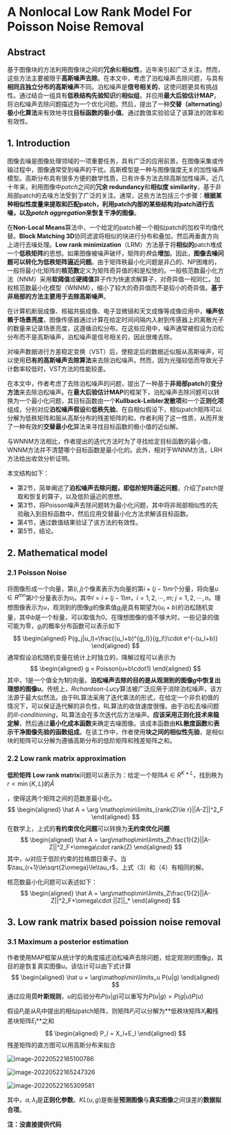 # A Nonlocal Low Rank Model For Poisson Noise Removal

## Abstract

基于图像块的方法利用图像块之间的**冗余**和**相似性**，近年来引起广泛关注。然而，这些方法主要被限于**高斯噪声去除**。在本文中，考虑了泊松噪声去除问题，与具有**相同且独立分布的高斯噪声**不同。泊松噪声是**信号相关的**，这使问题更具有挑战性。通过结合一组具有**低秩结构先验知识**的**相似组**，并应用**最大后验估计MAP**，将泊松噪声去除问题描述为一个优化问题。然后，提出了一种**交替（alternating）极小化算法**来有效地寻找**目标函数的极小值**。通过数值实验验证了该算法的效率和有效性。

## 1. Introduction

图像去噪是图像处理领域的一项重要任务，具有广泛的应用前景。在图像采集或传输过程中，图像通常受到噪声的干扰。高斯模型是一种与图像强度无关的加性噪声模型。高斯分布具有很多方便的数学性质，已有许多方法去除高斯加性噪声。近几十年来，利用图像中*patch*之间的**冗余 redundancy**和**相似度 similarity**，基于非局部patch的去噪方法受到了广泛的关注。通常，这些方法包括三个步骤：**根据某种相似性度量来提取和匹配patch，利用patch内部的某些结构对patch进行去噪，以及*patch aggregation*来恢复干净的图像**。

在**Non-Local Means**算法中，一个给定的patch被一个相似patch的加权平均值代替。**Block Matching 3D**协同滤波将相似的块进行分布和叠加，然后再垂直方向上进行去噪处理。**Low rank minimization**（LRM）方法基于将**相似的**patch堆成一个**低秩矩阵**的思想。如果图像被噪声破坏，矩阵的*秩*会**增加**。因此，**图像去噪问题可以转化为低秩矩阵逼近问题**。由于矩阵秩最小化问题是非凸的、NP困难的，一般将最小化矩阵的**核范数**定义为矩阵奇异值的和是松弛的。一般核范数最小化方法（NNM）采用**软阈值**或**硬阈值**算子作为快速求解算子，对奇异值一视同仁。加权核范数最小化模型（WNNM），缩小了较大的奇异值而不是较小的奇异值。**基于非局部的方法主要用于去除高斯噪声**。

在计算机断层成像、核磁共振成像、电子显微镜和天文成像等成像应用中，**噪声依赖于场景亮度**，图像传感器通过计算在给定时间间隔内入射到传感器上的离散光子的数量来记录场景亮度，这遵循泊松分布。在这些应用中，噪声通常被假设为泊松分布而不是高斯噪声，泊松噪声是信号相关的，因此很难去除。

对噪声数据进行方差稳定变换（VST）后，使稳定后的数据近似服从高斯噪声，可以使用**已有的高斯噪声去除算法**来去除泊松噪声。然而，因为光强较低而导致光子计数率较低时，VST方法的性能较差。

在本文中，作者考虑了去除泊松噪声的问题，提出了一种基于**非局部patch**的**变分方法**来去除泊松噪声。在**最大后验估计MAP**的框架下，泊松噪声去除问题可以转换为一个最小化问题，其目标函数由一个**Kullback-Leibler发散项**和一个**正则化项**组成，分别对应**泊松噪声假设**和**低秩先验**。在自相似假设下，相似patch矩阵可以分解为低秩矩阵和服从高斯分布的残差矩阵的和，作者利用了这一性质，从而开发了一种有效的**交替最小化**算法来寻找目标函数的极小值的近似解。

与WNNM方法相比，作者提出的迭代方法时为了寻找给定目标函数的最小值，WNNM方法并不清楚哪个目标函数是最小化的。此外，相对于WNNM方法，LRH方法给出收敛分析证明。

本文结构如下：

- 第2节，简单阐述了**泊松噪声去除问题，即低阶矩阵逼近问题**，介绍了patch提取和恢复的算子，以及低阶逼近的思想。
- 第3节，将Poisson噪声去除问题转为最小化问题，其中将非局部相似性的先验融入到目标函数中，然后应用交替最小化方法求解该目标函数。
- 第4节，通过数值结果验证了该方法的有效性。
- 第5节，结论。

## 2. Mathematical model

### 2.1 Poisson Noise

将图像形成一个向量，第$(i, j)$个像素表示为向量的第$i + (j - 1)m$个分量，将向量$u\in R^{mn}$第$l$个分量表示为$u_l$，其中$l = i +(j-1)m， i=1, 2, \cdots, m;\ j=1,2,\cdots,n$。理想图像表示为$u$，观测到的图像$g$的像素值$g_l$是具有期望为$(u_l+b)$的泊松随机变量，其中$b$是一个标量，可以取值为0。在理想图像的值不够大时，一些记录的值可能为零，$g_l$的概率分布函数可以表示如下
$$
\begin{aligned}
P(g_j|u_l)=\frac{(u_l+b)^{g_l}}{g_l!}\cdot e^{-(u_l+b)}
\end{aligned}
$$
通常假设泊松随机变量在统计上时独立的，降解过程可以表示为
$$
\begin{aligned}
g = Poisson(u+b\cdot1)
\end{aligned}
$$
其中，$1$是一个值全为**1**的向量。**泊松噪声去除的目的是从观测到的图像$g$中恢复出理想的图像$u$**。传统上，*Richardson-Lucy*算法被广泛应用于消除泊松噪声，该方法源于最大似然法。由于RL算法采用了迭代乘法的形式，在给定一个非负初值的情况下，可以保证迭代解的非负性，RL算法的收敛速度很慢。由于泊松去噪问题的*ill-conditioning*，RL算法会在多次迭代后方法噪声。**应该采用正则化技术来稳定解**，然后通过**最小化成本函数**来确定去噪图像。该成本函数由**KL散度函数**和**表示干净图像先验的函数组成**。在该工作中，作者使用**块之间的相似性先验**，是相似块的矩阵可以分解为遵循高斯分布的低阶矩阵和残差矩阵之和。

### 2.2 Low rank matrix approximation

**低阶矩阵 Low rank matrix**问题可以表示为：给定一个矩阵$A\in R^{K \times L}$，找到秩为$r<\min\{K, L\}$的$\hat A$

，使得这两个矩阵之间的范数差最小化。
$$
\begin{aligned}
\hat A = \arg \mathop\min\limits_{rank(Z)\le r}||A-Z||^2_F
\end{aligned}
$$
在数学上，上式的**有约束优化问题**可以转换为**无约束优化问题**
$$
\begin{aligned}
\hat A = \arg\mathop\min\limits_Z\frac{1}{2}||A-Z||^2_F+\omega\cdot rank(Z)
\end{aligned}
$$
其中，$\omega$对应于低阶约束的拉格朗日乘子。当$\tau_{r+1}\le\sqrt{2\omega}\le\tau_r$，上式（3）和（4）有相同的解。

核范数最小化问题可以表述如下：
$$
\begin{aligned}
\hat A = \arg\mathop\min\limits_Z\frac{1}{2}||A-Z||^2_F+\omega\cdot ||Z||_*
\end{aligned}
$$

## 3. Low rank matrix based poission noise removal

### 3.1 Maximum a posterior estimation

作者使用MAP框架从统计学的角度描述泊松噪声去除问题，给定观测的图像$g$，其目的是恢复真实图像$u$。该估计可以由下式计算
$$
\begin{aligned}
\hat u  = \arg\mathop\min\limits_u P(u|g)
\end{aligned}
$$
通过应用**贝叶斯规则**，$u$的后验分布$P(u|g)$可以重写为$P(u|g)=P(g|u)P(u)$

假设$P_l$是从$R_l$中提出的相似patch矩阵，则矩阵$P_l$可以分解为**低秩块矩阵$X_l$**和**残差块矩阵$E_l$**之和
$$
\begin{aligned}
P_l = X_l+E_l
\end{aligned}
$$
残差矩阵的直方图可以用高斯分布来拟合

![image-20220522165100786](http://qiniu.lianghao.work/markdown/image-20220522165100786.png)

![image-20220522165247326](http://qiniu.lianghao.work/markdown/image-20220522165247326.png)

![image-20220522165309581](http://qiniu.lianghao.work/markdown/image-20220522165309581.png)

其中，$\alpha,\lambda_l$是**正则化参数**。$KL(u,g)$是衡量**预测图像**与**真实图像**之间误差的**数据拟合项**。



**注：没直接提供代码**



